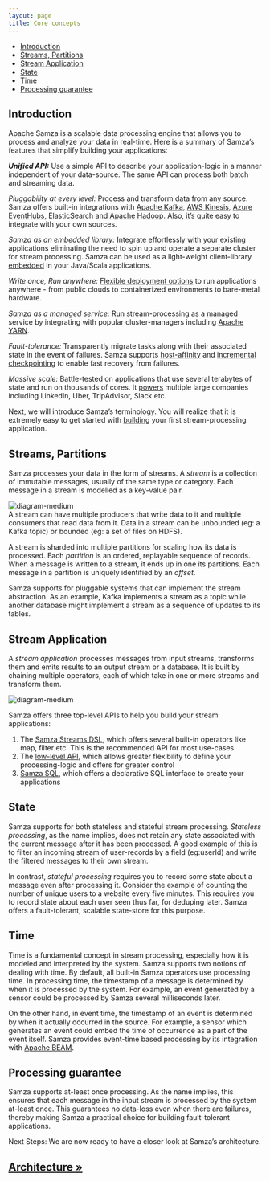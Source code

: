 ```yaml
---
layout: page
title: Core concepts
---
```

<!--
   Licensed to the Apache Software Foundation (ASF) under one or more
   contributor license agreements.  See the NOTICE file distributed with
   this work for additional information regarding copyright ownership.
   The ASF licenses this file to You under the Apache License, Version 2.0
   (the "License"); you may not use this file except in compliance with
   the License.  You may obtain a copy of the License at

       http://www.apache.org/licenses/LICENSE-2.0

   Unless required by applicable law or agreed to in writing, software
   distributed under the License is distributed on an "AS IS" BASIS,
   WITHOUT WARRANTIES OR CONDITIONS OF ANY KIND, either express or implied.
   See the License for the specific language governing permissions and
   limitations under the License.
-->
- [Introduction](#introduction)
- [Streams, Partitions](#streams-partitions)
- [Stream Application](#stream-application)
- [State](#state)
- [Time](#time)
- [Processing guarantee](#processing-guarantee)

## Introduction

Apache Samza is a scalable data processing engine that allows you to process and analyze your data in real-time. Here is a summary of Samza’s features that simplify building your applications:

_**Unified API:**_ Use a simple API to describe your application-logic in a manner independent of your data-source. The same API can process both batch and streaming data.

*Pluggability at every level:* Process and transform data from any source. Samza offers built-in integrations with [Apache Kafka](/learn/documentation/{{site.version}}/connectors/kafka.html), [AWS Kinesis](/learn/documentation/{{site.version}}/connectors/kinesis.html), [Azure EventHubs](/learn/documentation/{{site.version}}/connectors/kinesis.html), ElasticSearch and [Apache Hadoop](/learn/documentation/{{site.version}}/connectors/hdfs.html). Also, it’s quite easy to integrate with your own sources.

*Samza as an embedded library:* Integrate effortlessly with your existing applications eliminating the need to spin up and operate a separate cluster for stream processing. Samza can be used as a light-weight client-library [embedded](/learn/documentation/{{site.version}}/deployment/standalone.html) in your Java/Scala applications. 

*Write once, Run anywhere:* [Flexible deployment options](/learn/documentation/{{site.version}}/deployment/deployment-model.html)  to run applications anywhere - from public clouds to containerized environments to bare-metal hardware.

*Samza as a managed service:* Run stream-processing as a managed service by integrating with popular cluster-managers including [Apache YARN](https://hadoop.apache.org/docs/current/hadoop-yarn/hadoop-yarn-site/YARN.html). 

*Fault-tolerance:*  Transparently migrate tasks along with their associated state in the event of failures. Samza supports [host-affinity](/learn/documentation/{{site.version}}/architecture/architecture-overview.html#host-affinity) and [incremental checkpointing](/learn/documentation/{{site.version}}/architecture/architecture-overview.html#incremental-checkpoints) to enable fast recovery from failures.

*Massive scale:* Battle-tested on applications that use several terabytes of state and run on thousands of cores. It [powers](/powered-by/) multiple large companies including LinkedIn, Uber, TripAdvisor, Slack etc. 

Next, we will introduce Samza’s terminology. You will realize that it is extremely easy to get started with [building](/quickstart/{{site.version}}) your first stream-processing application. 


## Streams, Partitions
Samza processes your data in the form of streams. A _stream_ is a collection of immutable messages, usually of the same type or category. Each message in a stream is modelled as a key-value pair. 

![diagram-medium](/img/{{site.version}}/learn/documentation/core-concepts/streams-partitions.png)
<br/>
A stream can have multiple producers that write data to it and multiple consumers that read data from it. Data in a stream can be unbounded (eg: a Kafka topic) or bounded (eg: a set of files on HDFS). 

A stream is sharded into multiple partitions for scaling how its data is processed. Each _partition_ is an ordered, replayable sequence of records. When a message is written to a stream, it ends up in one its partitions. Each message in a partition is uniquely identified by an _offset_. 

Samza supports for pluggable systems that can implement the stream abstraction. As an example, Kafka implements a stream as a topic while another database might implement a stream as a sequence of updates to its tables.

## Stream Application
A _stream application_ processes messages from input streams, transforms them and emits results to an output stream or a database. It is built by chaining multiple operators, each of which take in one or more streams and transform them.

![diagram-medium](/img/{{site.version}}/learn/documentation/core-concepts/stream-application.png)

Samza offers three top-level APIs to help you build your stream applications: <br/>
1. The [Samza Streams DSL](/learn/documentation/{{site.version}}/api/high-level-api.html),  which offers several built-in operators like map, filter etc. This is the recommended API for most use-cases. <br/>
2. The [low-level API](/learn/documentation/{{site.version}}/api/low-level-api.html), which allows greater flexibility to define your processing-logic and offers for greater control <br/>
3. [Samza SQL](/learn/documentation/{{site.version}}/api/samza-sql.html), which offers a declarative SQL interface to create your applications <br/>

## State
Samza supports for both stateless and stateful stream processing. _Stateless processing_, as the name implies, does not retain any state associated with the current message after it has been processed. A good example of this is to filter an incoming stream of user-records by a field (eg:userId) and write the filtered messages to their own stream. 

In contrast, _stateful processing_ requires you to record some state about a message even after processing it. Consider the example of counting the number of unique users to a website every five minutes. This requires you to record state about each user seen thus far, for deduping later. Samza offers a fault-tolerant, scalable state-store for this purpose.

## Time
Time is a fundamental concept in stream processing, especially how it is modeled and interpreted by the system. Samza supports two notions of dealing with time. By default, all built-in Samza operators use processing time. In processing time, the timestamp of a message is determined by when it is processed by the system. For example, an event generated by a sensor could be processed by Samza several milliseconds later. 

On the other hand, in event time, the timestamp of an event is determined by when it actually occurred in the source. For example, a sensor which generates an event could embed the time of occurrence as a part of the event itself. Samza provides event-time based processing by its integration with [Apache BEAM](https://beam.apache.org/documentation/runners/samza/).

## Processing guarantee
Samza supports at-least once processing. As the name implies, this ensures that each message in the input stream is processed by the system at-least once. This guarantees no data-loss even when there are failures, thereby making Samza a practical choice for building fault-tolerant applications.


Next Steps: We are now ready to have a closer look at Samza’s architecture.
## [Architecture &raquo;](/learn/documentation/{{site.version}}/architecture/architecture-overview.html)

